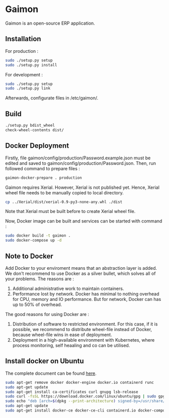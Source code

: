 # Gaimon

Gaimon is an open-source ERP application.

## Installation

For production :

```bash
sudo ./setup.py setup
sudo ./setup.py install
```

For development :

```bash
sudo ./setup.py setup
sudo ./setup.py link
```

Afterwards, configurate files in /etc/gaimon/.

## Build

```bash
./setup.py bdist_wheel
check-wheel-contents dist/
```

## Docker Deployment

Firstly, file gaimon/config/production/Password.example.json
must be edited and saved to gaimon/config/production/Password.json.
Then, run followed command to prepare files :

```bash
gaimon-docker-prepare . production
```

Gaimon requires Xerial. However, Xerial is not published yet.
Hence, Xerial wheel file needs to be manually copied to local directory.

```bash
cp ../Xerial/dist/xerial-0.9-py3-none-any.whl ./dist
```

Note that Xerial must be built before to create Xerial wheel file.

Now, Docker image can be built and services can be started with command :

```bash
sudo docker build -t gaimon .
sudo docker-compose up -d
```

## Note to Docker

Add Docker to your enviroment means that an abstraction layer is added.
We don't recommend to use Docker as a silver bullet, which solves all of
your problems. The reasons are :

1. Additional administrative work to maintain containers.
2. Performance lost by network. Docker has minimal to nothing overhead for
CPU, memory and IO performance. But for network, Docker can has up to 50% of
overhead.

The good reasons for using Docker are :

1. Distribution of software to restricted environment. For this case,
if it is possible, we recommend to distribute wheel-file instead of
Docker, because wheel-file wins in ease of deployment.
2. Deployment in a high-available environment with Kubernetes,
where process monitoring, self heaaling and co can be utilised.

## Install docker on Ubuntu

The complete document can be found [here](https://docs.docker.com/engine/install/ubuntu/).

```bash
sudo apt-get remove docker docker-engine docker.io containerd runc
sudo apt-get update
sudo apt-get install ca-certificates curl gnupg lsb-release
sudo curl -fsSL https://download.docker.com/linux/ubuntu/gpg | sudo gpg --dearmor -o /usr share/keyrings/docker-archive-keyring.gpg
sudo echo "deb [arch=$(dpkg --print-architecture) signed-by=/usr/share/keyrings/docker-archive-keyring.gpg] https://download.docker.com/linux/ubuntu $(lsb_release -cs) stable" | sudo tee /etc/apt/sources.list.d/docker.list > /dev/null
sudo apt-get update
sudo apt-get install docker-ce docker-ce-cli containerd.io docker-compose-plugin
```
